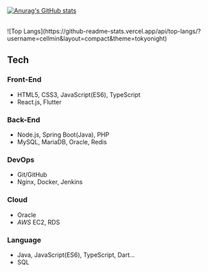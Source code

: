 [![Anurag's GitHub stats](https://github-readme-stats-sigma-five.vercel.app/api?username=cellmin&show_icons=true&theme=tokyonight)](https://github.com/anuraghazra/github-readme-stats)

<br>
![Top Langs](https://github-readme-stats.vercel.app/api/top-langs/?username=cellmin&layout=compact&theme=tokyonight)

<br>

## Tech
### Front-End
- HTML5, CSS3, JavaScript(ES6), TypeScript
- React.js, Flutter

### Back-End
- Node.js, Spring Boot(Java), PHP
- MySQL, MariaDB, Oracle, Redis

### DevOps
- Git/GitHub
- Nginx, Docker, Jenkins

### Cloud
- Oracle
- *AWS* EC2, RDS

### Language
- Java, JavaScript(ES6), TypeScript, Dart...
- SQL
